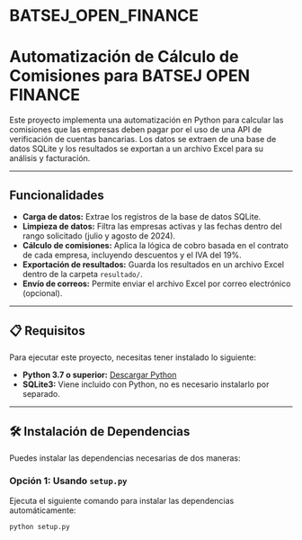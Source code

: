 # BATSEJ_OPEN_FINANCE

# Automatización de Cálculo de Comisiones para BATSEJ OPEN FINANCE

Este proyecto implementa una automatización en Python para calcular las comisiones que las empresas deben pagar por el uso de una API de verificación de cuentas bancarias. Los datos se extraen de una base de datos SQLite y los resultados se exportan a un archivo Excel para su análisis y facturación.

---

## **Funcionalidades**

- **Carga de datos:** Extrae los registros de la base de datos SQLite.
- **Limpieza de datos:** Filtra las empresas activas y las fechas dentro del rango solicitado (julio y agosto de 2024).
- **Cálculo de comisiones:** Aplica la lógica de cobro basada en el contrato de cada empresa, incluyendo descuentos y el IVA del 19%.
- **Exportación de resultados:** Guarda los resultados en un archivo Excel dentro de la carpeta `resultado/`.
- **Envío de correos:** Permite enviar el archivo Excel por correo electrónico (opcional).

---

## 📋 **Requisitos**

Para ejecutar este proyecto, necesitas tener instalado lo siguiente:

- **Python 3.7 o superior:** [Descargar Python](https://www.python.org/downloads/)
- **SQLite3:** Viene incluido con Python, no es necesario instalarlo por separado.

---

## 🛠️ **Instalación de Dependencias**

Puedes instalar las dependencias necesarias de dos maneras:

### Opción 1: Usando `setup.py`
Ejecuta el siguiente comando para instalar las dependencias automáticamente:
```bash
python setup.py
